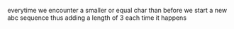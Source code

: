 everytime we encounter a smaller or equal char than before we start a new abc sequence thus adding a length of 3 each time it happens